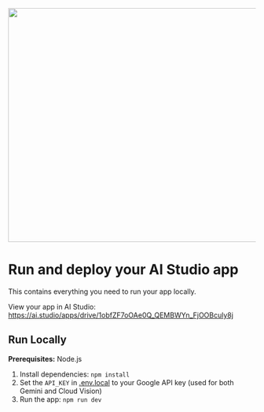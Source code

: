 <div align="center">
<img width="1200" height="475" alt="GHBanner" src="https://github.com/user-attachments/assets/0aa67016-6eaf-458a-adb2-6e31a0763ed6" />
</div>

# Run and deploy your AI Studio app

This contains everything you need to run your app locally.

View your app in AI Studio: https://ai.studio/apps/drive/1obfZF7oOAe0Q_QEMBWYn_FjOOBculy8j

## Run Locally

**Prerequisites:**  Node.js


1. Install dependencies:
   `npm install`
2. Set the `API_KEY` in [.env.local](.env.local) to your Google API key (used for both Gemini and Cloud Vision)
3. Run the app:
   `npm run dev`
